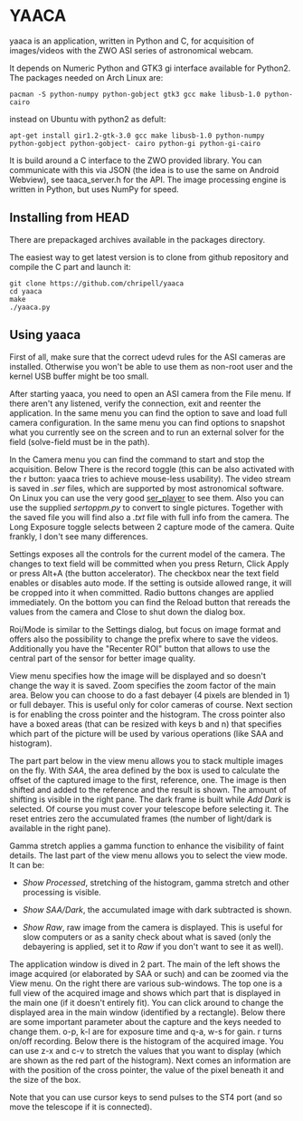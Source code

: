
# YAACA

yaaca is an application, written in Python and C, for acquisition of
images/videos with the ZWO ASI series of astronomical webcam.

It depends on Numeric Python and GTK3 gi interface available for
Python2. The packages needed on Arch Linux are:

```shell
pacman -S python-numpy python-gobject gtk3 gcc make libusb-1.0 python-cairo
```

instead on Ubuntu with python2 as defult:

```shell
apt-get install gir1.2-gtk-3.0 gcc make libusb-1.0 python-numpy python-gobject python-gobject- cairo python-gi python-gi-cairo
```

It is build around a C interface to the ZWO provided library. You can
communicate with this via JSON (the idea is to use the same on Android
Webview), see taaca_server.h for the API. The image processing engine
is written in Python, but uses NumPy for speed.

## Installing from HEAD

There are prepackaged archives available in the packages directory.

The easiest way to get latest version is to clone from github
repository and compile the C part and launch it:

```shell
git clone https://github.com/chripell/yaaca
cd yaaca
make
./yaaca.py
```

## Using yaaca

First of all, make sure that the correct udevd rules for the ASI
cameras are installed. Otherwise you won't be able to use them
as non-root user and the kernel USB buffer might be too small.

After starting yaaca, you need to open an ASI camera from the File
menu. If there aren't any listened, verify the connection, exit and
reenter the application. In the same menu you can find the option to
save and load full camera configuration. In the same menu you can
find options to snapshot what you currently see on the screen and
to run an external solver for the field (solve-field must be in
the path).

In the Camera menu you can find the command to start and stop the
acquisition. Below There is the record toggle (this can be also
activated with the r button: yaaca tries to achieve mouse-less
usability). The video stream is saved in *.ser* files, which are
supported by most astronomical software. On Linux you can use the very
good
[ser_player](https://github.com/cgarry/ser-player/blob/master/README.md)
to see them. Also you can use the supplied *sertoppm.py* to convert to
single pictures. Together with the saved file you will find also a
*.txt* file with full info from the camera. The Long Exposure toggle
selects between 2 capture mode of the camera. Quite frankly, I don't
see many differences.

Settings exposes all the controls for the current model of the
camera. The changes to text field will be committed when you press
Return, Click Apply or press Alt+A (the button accelerator). The
checkbox near the text field enables or disables auto mode. If the
setting is outside allowed range, it will be cropped into it when
committed. Radio buttons changes are applied immediately. On the
bottom you can find the Reload button that rereads the values from the
camera and Close to shut down the dialog box.

Roi/Mode is similar to the Settings dialog, but focus on image format
and offers also the possibility to change the prefix where to save the
videos. Additionally you have the "Recenter ROI" button that allows to
use the central part of the sensor for better image quality.

View menu specifies how the image will be displayed and so doesn't
change the way it is saved. Zoom specifies the zoom factor of the main
area. Below you can choose to do a fast debayer (4 pixels are blended
in 1) or full debayer. This is useful only for color cameras of
course. Next section is for enabling the cross pointer and the
histogram. The cross pointer also have a boxed areas (that can be
resized with keys b and n) that specifies which part of the picture
will be used by various operations (like SAA and histogram).

The part part below in the view menu allows you to stack multiple
images on the fly. With *SAA*, the area defined by the box is used to
calculate the offset of the captured image to the first, reference,
one. The image is then shifted and added to the reference and the
result is shown. The amount of shifting is visible in the right
pane. The dark frame is built while *Add Dark* is selected. Of course
you must cover your telescope before selecting it. The reset entries
zero the accumulated frames (the number of light/dark is available in
the right pane).

Gamma stretch applies a gamma function to enhance the visibility of
faint details. The last part of the view menu allows you to select the
view mode. It can be:

* *Show Processed*, stretching of the histogram, gamma stretch and
  other processing is visible.
  
* *Show SAA/Dark*, the accumulated image with dark subtracted is
  shown.
  
* *Show Raw*, raw image from the camera is displayed. This is useful
  for slow computers or as a sanity check about what is saved (only
  the debayering is applied, set it to *Raw* if you don't want to see
  it as well).

The application window is dived in 2 part. The main of the left shows
the image acquired (or elaborated by SAA or such) and can be zoomed
via the View menu. On the right there are various sub-windows. The top
one is a full view of the acquired image and shows which part that is
displayed in the main one (if it doesn't entirely fit). You can click
around to change the displayed area in the main window (identified by
a rectangle). Below there are some important parameter about the
capture and the keys needed to change them. o-p, k-l are for exposure
time and q-a, w-s for gain. r turns on/off recording. Below there is
the histogram of the acquired image. You can use z-x and c-v to
stretch the values that you want to display (which are shown as the
red part of the histogram). Next comes an information are with the
position of the cross pointer, the value of the pixel beneath it and
the size of the box.

Note that you can use cursor keys to send pulses to the ST4 port (and
so move the telescope if it is connected).

